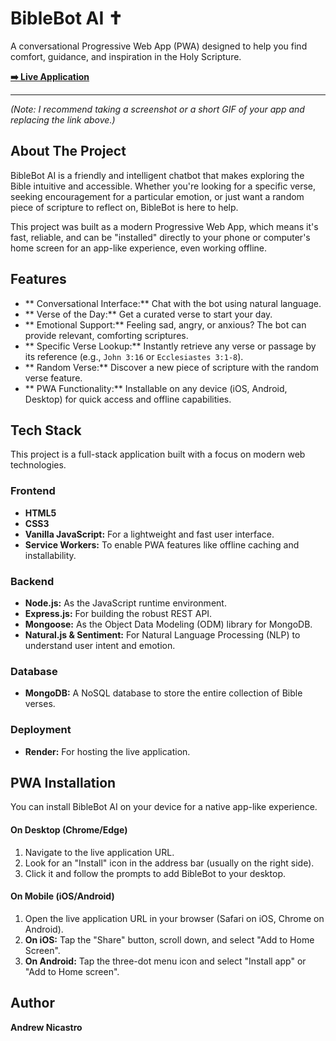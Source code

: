 # BibleBot AI ✝️

A conversational Progressive Web App (PWA) designed to help you find comfort, guidance, and inspiration in the Holy Scripture.

**[➡️ Live Application](https://biblebot-ai.onrender.com/)**


---



*(Note: I recommend taking a screenshot or a short GIF of your app and replacing the link above.)*

## About The Project

BibleBot AI is a friendly and intelligent chatbot that makes exploring the Bible intuitive and accessible. Whether you're looking for a specific verse, seeking encouragement for a particular emotion, or just want a random piece of scripture to reflect on, BibleBot is here to help.

This project was built as a modern Progressive Web App, which means it's fast, reliable, and can be "installed" directly to your phone or computer's home screen for an app-like experience, even working offline.

## Features

*   ** Conversational Interface:** Chat with the bot using natural language.
*   ** Verse of the Day:** Get a curated verse to start your day.
*   ** Emotional Support:** Feeling sad, angry, or anxious? The bot can provide relevant, comforting scriptures.
*   ** Specific Verse Lookup:** Instantly retrieve any verse or passage by its reference (e.g., `John 3:16` or `Ecclesiastes 3:1-8`).
*   ** Random Verse:** Discover a new piece of scripture with the random verse feature.
*   ** PWA Functionality:** Installable on any device (iOS, Android, Desktop) for quick access and offline capabilities.

## Tech Stack

This project is a full-stack application built with a focus on modern web technologies.

### Frontend
*   **HTML5**
*   **CSS3**
*   **Vanilla JavaScript:** For a lightweight and fast user interface.
*   **Service Workers:** To enable PWA features like offline caching and installability.

### Backend
*   **Node.js:** As the JavaScript runtime environment.
*   **Express.js:** For building the robust REST API.
*   **Mongoose:** As the Object Data Modeling (ODM) library for MongoDB.
*   **Natural.js & Sentiment:** For Natural Language Processing (NLP) to understand user intent and emotion.

### Database
*   **MongoDB:** A NoSQL database to store the entire collection of Bible verses.

### Deployment
*   **Render:** For hosting the live application.

## PWA Installation

You can install BibleBot AI on your device for a native app-like experience.

#### On Desktop (Chrome/Edge)
1.  Navigate to the live application URL.
2.  Look for an "Install" icon in the address bar (usually on the right side).
3.  Click it and follow the prompts to add BibleBot to your desktop.

#### On Mobile (iOS/Android)
1.  Open the live application URL in your browser (Safari on iOS, Chrome on Android).
2.  **On iOS:** Tap the "Share" button, scroll down, and select "Add to Home Screen".
3.  **On Android:** Tap the three-dot menu icon and select "Install app" or "Add to Home screen".

## Author

**Andrew Nicastro**
